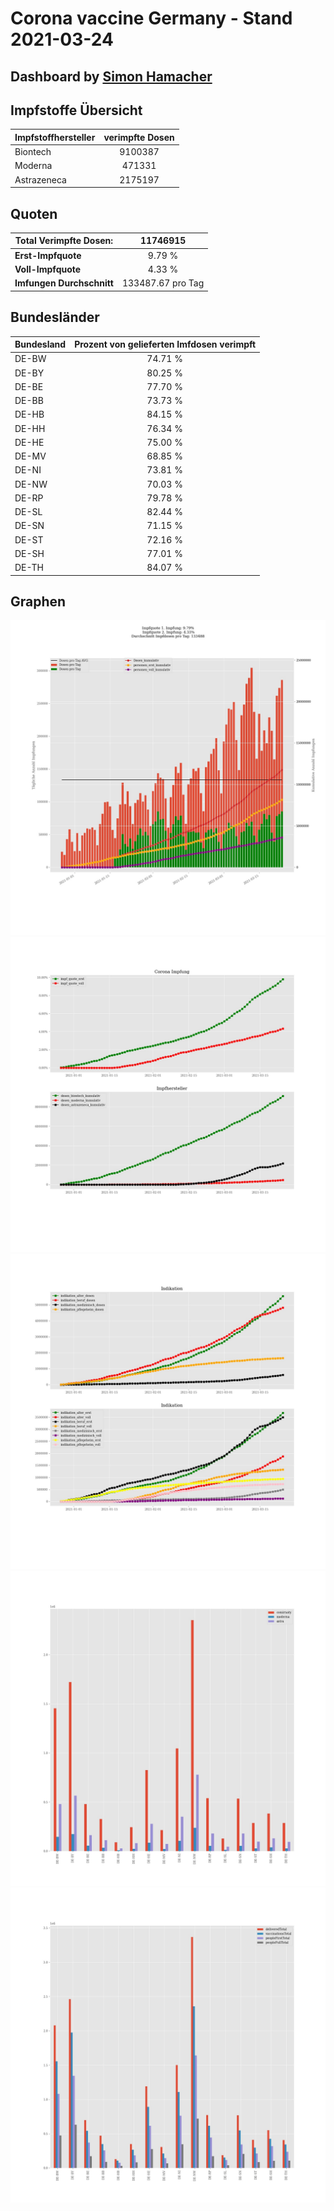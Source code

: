# Corona vaccine Germany - Stand 2021-03-24
## Dashboard by [Simon Hamacher](https://www.shamacher.eu)
## Impfstoffe Übersicht
**Impfstoffhersteller** | **verimpfte Dosen**
-------- | :--------:
Biontech | 9100387
Moderna | 471331
Astrazeneca | 2175197


## Quoten
**Total Verimpfte Dosen:** | 11746915
-------- | :--------:
**Erst-Impfquote** | 9.79 %
**Voll-Impfquote** | 4.33 %
**Imfungen Durchschnitt** | 133487.67 pro Tag
## Bundesländer
**Bundesland** | **Prozent von gelieferten Imfdosen verimpft**
-------- | :--------:
DE-BW | 74.71 %
DE-BY | 80.25 %
DE-BE | 77.70 %
DE-BB | 73.73 %
DE-HB | 84.15 %
DE-HH | 76.34 %
DE-HE | 75.00 %
DE-MV | 68.85 %
DE-NI | 73.81 %
DE-NW | 70.03 %
DE-RP | 79.78 %
DE-SL | 82.44 %
DE-SN | 71.15 %
DE-ST | 72.16 %
DE-SH | 77.01 %
DE-TH | 84.07 %
## Graphen
<img src="Impfungen-Corona-01.jpg" alt="Impf Übersicht" title="Impf Übersicht" />
<img src="Impfungen-Corona-02.jpg" alt="Impfquote" title="optionaler Titel" />
<img src="Impfungen-Corona-03.jpg" alt="Indikation" title="Indikation" />
<img src="Impfungen-Corona-04.jpg" alt="Impfungen in den Bundesländern" title="Impfungen in den Bundesländern" />
<img src="Impfungen-Corona-05.jpg" alt="Impfungen in den Bundesländern" title="Impfungen in den Bundesländern" />

